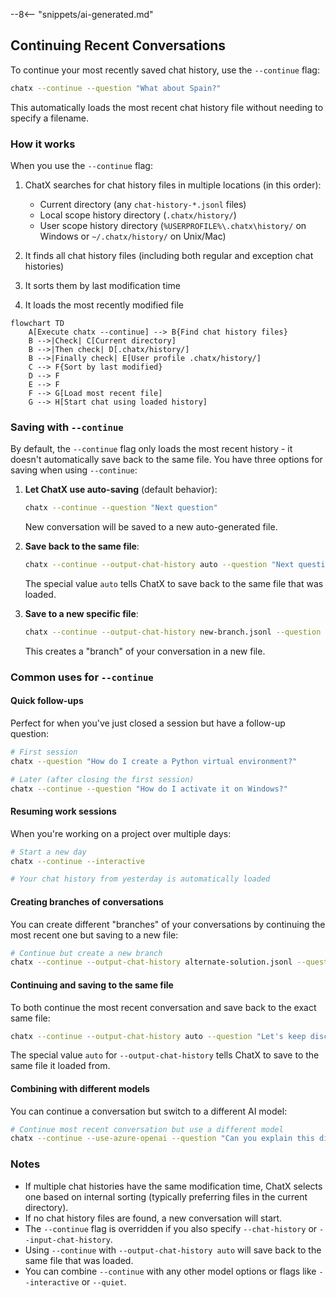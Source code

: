 --8<-- "snippets/ai-generated.md"

## Continuing Recent Conversations

To continue your most recently saved chat history, use the `--continue` flag:

```bash title="Continue recent chat"
chatx --continue --question "What about Spain?"
```

This automatically loads the most recent chat history file without needing to specify a filename.

### How it works

When you use the `--continue` flag:

1. ChatX searches for chat history files in multiple locations (in this order):
   - Current directory (any `chat-history-*.jsonl` files)
   - Local scope history directory (`.chatx/history/`)
   - User scope history directory (`%USERPROFILE%\.chatx\history/` on Windows or `~/.chatx/history/` on Unix/Mac)

2. It finds all chat history files (including both regular and exception chat histories)
3. It sorts them by last modification time
4. It loads the most recently modified file

```mermaid
flowchart TD
    A[Execute chatx --continue] --> B{Find chat history files}
    B -->|Check| C[Current directory]
    B -->|Then check| D[.chatx/history/]
    B -->|Finally check| E[User profile .chatx/history/]
    C --> F{Sort by last modified}
    D --> F
    E --> F
    F --> G[Load most recent file]
    G --> H[Start chat using loaded history]
```

### Saving with `--continue`

By default, the `--continue` flag only loads the most recent history - it doesn't automatically save back to the same file. You have three options for saving when using `--continue`:

1. **Let ChatX use auto-saving** (default behavior):
   ```bash
   chatx --continue --question "Next question"
   ```
   New conversation will be saved to a new auto-generated file.

2. **Save back to the same file**:
   ```bash
   chatx --continue --output-chat-history auto --question "Next question"
   ```
   The special value `auto` tells ChatX to save back to the same file that was loaded.

3. **Save to a new specific file**:
   ```bash
   chatx --continue --output-chat-history new-branch.jsonl --question "Next question"
   ```
   This creates a "branch" of your conversation in a new file.

### Common uses for `--continue`

#### Quick follow-ups

Perfect for when you've just closed a session but have a follow-up question:

```bash title="Quick follow-up"
# First session
chatx --question "How do I create a Python virtual environment?"

# Later (after closing the first session)
chatx --continue --question "How do I activate it on Windows?"
```

#### Resuming work sessions

When you're working on a project over multiple days:

```bash title="Resume work session"
# Start a new day
chatx --continue --interactive

# Your chat history from yesterday is automatically loaded
```

#### Creating branches of conversations

You can create different "branches" of your conversations by continuing the most recent one but saving to a new file:

```bash title="Branch a conversation"
# Continue but create a new branch
chatx --continue --output-chat-history alternate-solution.jsonl --question "Let's explore a different approach"
```

#### Continuing and saving to the same file

To both continue the most recent conversation and save back to the exact same file:

```bash title="Continue and save to same file"
chatx --continue --output-chat-history auto --question "Let's keep discussing this topic"
```

The special value `auto` for `--output-chat-history` tells ChatX to save to the same file it loaded from.

#### Combining with different models

You can continue a conversation but switch to a different AI model:

```bash title="Continue with different model"
# Continue most recent conversation but use a different model
chatx --continue --use-azure-openai --question "Can you explain this differently?"
```

### Notes

- If multiple chat histories have the same modification time, ChatX selects one based on internal sorting (typically preferring files in the current directory).
- If no chat history files are found, a new conversation will start.
- The `--continue` flag is overridden if you also specify `--chat-history` or `--input-chat-history`.
- Using `--continue` with `--output-chat-history auto` will save back to the same file that was loaded.
- You can combine `--continue` with any other model options or flags like `--interactive` or `--quiet`.